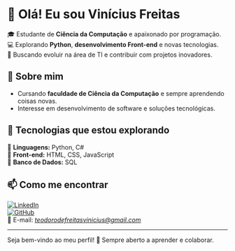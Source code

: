 # 👋 Olá! Eu sou Vinícius Freitas

🎓 Estudante de **Ciência da Computação** e apaixonado por programação.  
💻 Explorando **Python**, **desenvolvimento Front-end** e novas tecnologias.  
🚀 Buscando evoluir na área de TI e contribuir com projetos inovadores.  

## 🌟 Sobre mim  
- Cursando **faculdade de Ciência da Computação** e sempre aprendendo coisas novas.  
- Interesse em desenvolvimento de software e soluções tecnológicas.  

## 🔧 Tecnologias que estou explorando  
📌 **Linguagens:** Python, C#  
📌 **Front-end:** HTML, CSS, JavaScript  
📌 **Banco de Dados:** SQL  

## 📫 Como me encontrar  
[![LinkedIn](https://img.shields.io/badge/LinkedIn-0077B5?style=for-the-badge&logo=linkedin&logoColor=white)](https://www.linkedin.com/in/vinícius-teodoro-de-freitas)  
[![GitHub](https://img.shields.io/badge/GitHub-181717?style=for-the-badge&logo=github&logoColor=white)](https://github.com/freitasvinii)  
📧 E-mail: *teodorodefreitasvinicius@gmail.com*  

---

Seja bem-vindo ao meu perfil! 🚀 Sempre aberto a aprender e colaborar.
